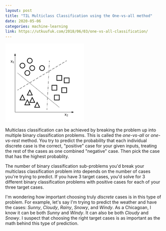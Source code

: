 ```yaml
---
layout: post
title: "TIL Multiclass Classification using the One-vs-all method"
date: 2020-05-06
categories: machine-learning
link: https://utkuufuk.com/2018/06/03/one-vs-all-classification/
---
```


<img src="/images/2020/05/06/multiclass-classification.png" height="50%" width="50%" alt="Multiclass classification with three target classes plotted on x1 and x2 dimensions" />

Multiclass classification can be achieved by breaking the problem up into multiple binary classification problems.
This is called the _one-vs-all_ or _one-vs-rest_ method.
You try to predict the probability that each individual discrete case is the correct, "positive" case for your given inputs, treating the rest of the cases as one combined "negative" case.
Then pick the case that has the highest probablity.

The number of binary classification sub-problems you'd break your multiclass classification problem into depends on the number of cases you're trying to predict.
If you have 3 target cases, you'd solve for 3 different binary classification problems with positive cases for each of your three target cases.

I'm wondering how important choosing truly _discrete_ cases is in this type of problem.
For example, let's say I'm trying to predict the weather and have the cases: _Sunny_, _Cloudy_, _Rainy_, _Snowy_, and _Windy_.
As a Chicagoan, I know it can be both _Sunny_ and _Windy_.
It can also be both _Cloudy_ and _Snowy_.
I suspect that choosing the right target cases is as important as the math behind this type of prediction.
